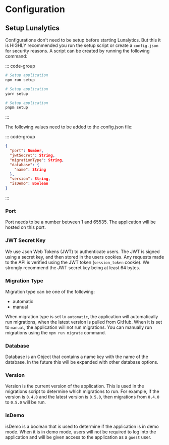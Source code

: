 # Configuration

## Setup Lunalytics

Configurations don't need to be setup before starting Lunalytics. But this it is HIGHLY recommended you run the setup script or create a `config.json` for security reasons. A script can be created by running the following command:

::: code-group

```bash [npm]
# Setup application
npm run setup
```

```bash [yarn]
# Setup application
yarn setup
```

```bash [pnpm]
# Setup application
pnpm setup

```

:::

The following values need to be added to the config.json file:

::: code-group

```json [config.json]
{
  "port": Number,
  "jwtSecret": String,
  "migrationType": String,
  "database": {
    "name": String
  },
  "version": String,
  "isDemo": Boolean
}
```

:::

### Port

Port needs to be a number between 1 and 65535. The application will be hosted on this port.

### JWT Secret Key

We use Json Web Tokens (JWT) to authenticate users. The JWT is signed using a secret key, and then stored in the users cookies. Any requests made to the API is verified using the JWT token (`session_token` cookie). We strongly recommend the JWT secret key being at least 64 bytes.

### Migration Type

Migration type can be one of the following:

- automatic
- manual

When migration type is set to `automatic`, the application will automatically run migrations, when the latest version is pulled from GitHub. When it is set to `manual`, the application will not run migrations. You can manually run migrations using the `npm run migrate` command.

### Database

Database is an Object that contains a name key with the name of the database. In the future this will be expanded with other database options.

### Version

Version is the current version of the application. This is used in the migrations script to determine which migrations to run. For example, if the version is `0.4.0` and the latest version is `0.5.0`, then migrations from `0.4.0` to `0.5.0` will be run.

### isDemo

isDemo is a boolean that is used to determine if the application is in demo mode. When it is in demo mode, users will not be required to log into the application and will be given access to the application as a `guest` user.
